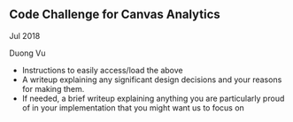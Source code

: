 ## Code Challenge for Canvas Analytics

Jul 2018

Duong Vu



- Instructions to easily access/load the above
- A writeup explaining any significant design decisions and your reasons for making them. 
- If needed, a brief writeup explaining anything you are particularly  proud of in your implementation that you might want us to focus on